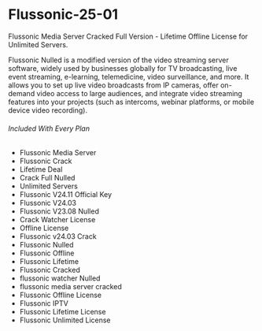 # Flussonic-25-01
Flussonic Media Server Cracked Full Version - Lifetime Offline License for Unlimited Servers.

Flussonic Nulled is a modified version of the video streaming server software, widely used by businesses globally for TV broadcasting, live event streaming, e-learning, telemedicine, video surveillance, and more. It allows you to set up live video broadcasts from IP cameras, offer on-demand video access to large audiences, and integrate video streaming features into your projects (such as intercoms, webinar platforms, or mobile device video recording).

<div class="row clearfix">
                    <div class="col-md-12">
                        <div class="tt-group-featured-wrap tt-custom-radius mt-4">
                            <h6 class="tt-group-head">
                                Included With Every Plan
                            </h6>
                            <ul class="tt-group-features-list list-unstyled mb-0">
                                                                    <li><i class="fad fa-check"></i>Flussonic Media Server</li>
                                                                    <li><i class="fad fa-check"></i>Flussonic Crack</li>
                                                                    <li><i class="fad fa-check"></i>Lifetime Deal</li>
                                                                    <li><i class="fad fa-check"></i>Crack Full Nulled</li>
                                                                    <li><i class="fad fa-check"></i>Unlimited Servers</li>
                                                                    <li><i class="fad fa-check"></i>Flussonic V24.11 Official Key</li>
                                                                    <li><i class="fad fa-check"></i>Flussonic V24.03</li>
                                                                    <li><i class="fad fa-check"></i>Flussonic V23.08 Nulled</li>
                                                                    <li><i class="fad fa-check"></i>Crack Watcher License</li>
                                                                    <li><i class="fad fa-check"></i>Offline License</li>
                                                                    <li><i class="fad fa-check"></i>Flussonic v24.03 Crack</li>
                                                                    <li><i class="fad fa-check"></i>Flussonic Nulled</li>
                                                                    <li><i class="fad fa-check"></i>Flussonic Offline</li>
                                                                    <li><i class="fad fa-check"></i>Flussonic Lifetime</li>
                                                                    <li><i class="fad fa-check"></i>Flussonic Cracked</li>
                                                                    <li><i class="fad fa-check"></i>flussonic watcher Nulled</li>
                                                                    <li><i class="fad fa-check"></i>flussonic media server cracked</li>
                                                                    <li><i class="fad fa-check"></i>Flussonic Offline License</li>
                                                                    <li><i class="fad fa-check"></i>Flussonic IPTV</li>
                                                                    <li><i class="fad fa-check"></i>Flussonic Lifetime License</li>
                                                                    <li><i class="fad fa-check"></i>Flussonic Unlimited License</li>
                                                            </ul>
                        </div>
                    </div>
                </div>
